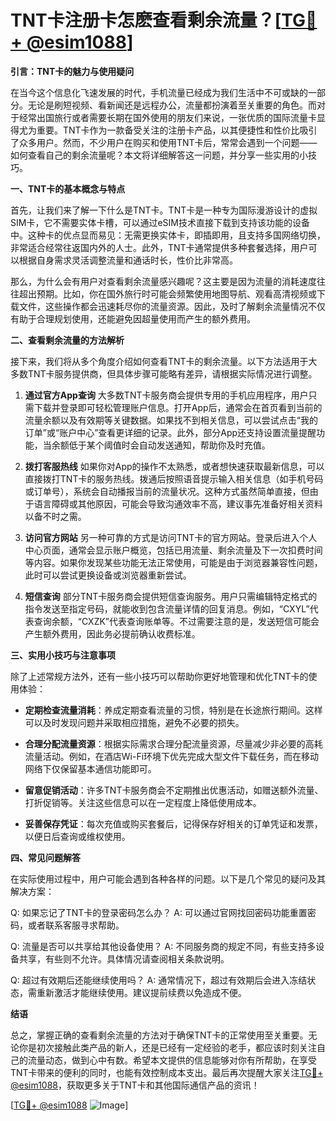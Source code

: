 # TNT卡注册卡怎麽查看剩余流量？[[TG💪+ @esim1088](https://t.me/s/esim1088)]

**引言：TNT卡的魅力与使用疑问**

在当今这个信息化飞速发展的时代，手机流量已经成为我们生活中不可或缺的一部分。无论是刷短视频、看新闻还是远程办公，流量都扮演着至关重要的角色。而对于经常出国旅行或者需要长期在国外使用的朋友们来说，一张优质的国际流量卡显得尤为重要。TNT卡作为一款备受关注的注册卡产品，以其便捷性和性价比吸引了众多用户。然而，不少用户在购买和使用TNT卡后，常常会遇到一个问题——如何查看自己的剩余流量呢？本文将详细解答这一问题，并分享一些实用的小技巧。

**一、TNT卡的基本概念与特点**

首先，让我们来了解一下什么是TNT卡。TNT卡是一种专为国际漫游设计的虚拟SIM卡，它不需要实体卡槽，可以通过eSIM技术直接下载到支持该功能的设备中。这种卡的优点显而易见：无需更换实体卡，即插即用，且支持多国网络切换，非常适合经常往返国内外的人士。此外，TNT卡通常提供多种套餐选择，用户可以根据自身需求灵活调整流量和通话时长，性价比非常高。

那么，为什么会有用户对查看剩余流量感兴趣呢？这主要是因为流量的消耗速度往往超出预期。比如，你在国外旅行时可能会频繁使用地图导航、观看高清视频或下载文件，这些操作都会迅速耗尽你的流量资源。因此，及时了解剩余流量情况不仅有助于合理规划使用，还能避免因超量使用而产生的额外费用。

**二、查看剩余流量的方法解析**

接下来，我们将从多个角度介绍如何查看TNT卡的剩余流量。以下方法适用于大多数TNT卡服务提供商，但具体步骤可能略有差异，请根据实际情况进行调整。

1. **通过官方App查询**
   大多数TNT卡服务商会提供专用的手机应用程序，用户只需下载并登录即可轻松管理账户信息。打开App后，通常会在首页看到当前的流量余额以及有效期等关键数据。如果找不到相关信息，可以尝试点击“我的订单”或“账户中心”查看更详细的记录。此外，部分App还支持设置流量提醒功能，当余额低于某个阈值时会自动发送通知，帮助你及时充值。

2. **拨打客服热线**
   如果你对App的操作不太熟悉，或者想快速获取最新信息，可以直接拨打TNT卡的服务热线。拨通后按照语音提示输入相关信息（如手机号码或订单号），系统会自动播报当前的流量状况。这种方式虽然简单直接，但由于语言障碍或其他原因，可能会导致沟通效率不高，建议事先准备好相关资料以备不时之需。

3. **访问官方网站**
   另一种可靠的方式是访问TNT卡的官方网站。登录后进入个人中心页面，通常会显示账户概览，包括已用流量、剩余流量及下一次扣费时间等内容。如果你发现某些功能无法正常使用，可能是由于浏览器兼容性问题，此时可以尝试更换设备或浏览器重新尝试。

4. **短信查询**
   部分TNT卡服务商会提供短信查询服务。用户只需编辑特定格式的指令发送至指定号码，就能收到包含流量详情的回复消息。例如，“CXYL”代表查询余额，“CXZK”代表查询账单等。不过需要注意的是，发送短信可能会产生额外费用，因此务必提前确认收费标准。

**三、实用小技巧与注意事项**

除了上述常规方法外，还有一些小技巧可以帮助你更好地管理和优化TNT卡的使用体验：

- **定期检查流量消耗**：养成定期查看流量的习惯，特别是在长途旅行期间。这样可以及时发现问题并采取相应措施，避免不必要的损失。
  
- **合理分配流量资源**：根据实际需求合理分配流量资源，尽量减少非必要的高耗流量活动。例如，在酒店Wi-Fi环境下优先完成大型文件下载任务，而在移动网络下仅保留基本通信功能即可。

- **留意促销活动**：许多TNT卡服务商会不定期推出优惠活动，如赠送额外流量、打折促销等。关注这些信息可以在一定程度上降低使用成本。

- **妥善保存凭证**：每次充值或购买套餐后，记得保存好相关的订单凭证和发票，以便日后查询或维权使用。

**四、常见问题解答**

在实际使用过程中，用户可能会遇到各种各样的问题。以下是几个常见的疑问及其解决方案：

Q: 如果忘记了TNT卡的登录密码怎么办？
A: 可以通过官网找回密码功能重置密码，或者联系客服寻求帮助。

Q: 流量是否可以共享给其他设备使用？
A: 不同服务商的规定不同，有些支持多设备共享，有些则不允许。具体情况请查阅相关条款说明。

Q: 超过有效期后还能继续使用吗？
A: 通常情况下，超过有效期后会进入冻结状态，需重新激活才能继续使用。建议提前续费以免造成不便。

**结语**

总之，掌握正确的查看剩余流量的方法对于确保TNT卡的正常使用至关重要。无论你是初次接触此类产品的新人，还是已经有一定经验的老手，都应该时刻关注自己的流量动态，做到心中有数。希望本文提供的信息能够对你有所帮助，在享受TNT卡带来的便利的同时，也能有效控制成本支出。最后再次提醒大家关注[TG💪+ @esim1088](https://t.me/s/esim1088)，获取更多关于TNT卡和其他国际通信产品的资讯！

[[TG💪+ @esim1088](https://t.me/s/esim1088) ![Image](https://i.postimg.cc/4NQfJmqS/Snipaste-2025-05-13-00-14-12.png)]